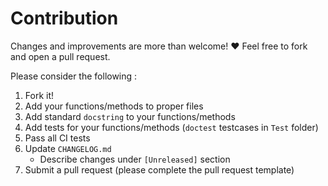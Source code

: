 # Contribution			

Changes and improvements are more than welcome! ❤️ Feel free to fork and open a pull request.		


Please consider the following :


1. Fork it!
2. Add your functions/methods to proper files
3. Add standard `docstring` to your functions/methods
4. Add tests for your functions/methods (`doctest` testcases in `Test` folder)
5. Pass all CI tests
6. Update `CHANGELOG.md`
	- Describe changes under `[Unreleased]` section
7. Submit a pull request (please complete the pull request template)

